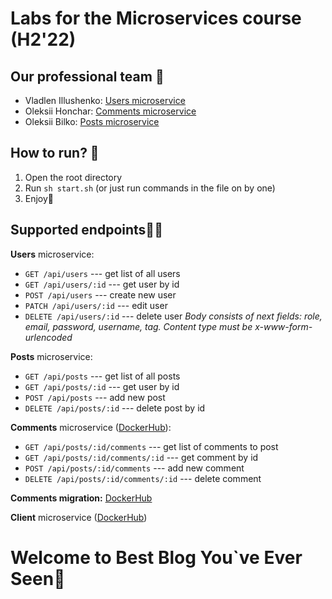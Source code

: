 # Labs for the Microservices course (H2'22)
## Our professional team 🐶
- Vladlen Illushenko: [Users microservice](https://github.com/Ekedani/microservices-labs/tree/master/services/users) 
- Oleksii Honchar: [Comments microservice](https://github.com/Ekedani/microservices-labs/tree/master/services/comments) 
- Oleksii Bilko: [Posts microservice](https://github.com/Ekedani/microservices-labs/tree/master/services/posts) 
## How to run? 🚀

1. Open the root directory
2. Run ```sh start.sh``` (or just run commands in the file on by one)
3. Enjoy🍻

## Supported endpoints🧑‍💻
**Users** microservice:
- `GET /api/users` --- get list of all users
- `GET /api/users/:id` --- get user by id
- `POST /api/users` --- create new user
- `PATCH /api/users/:id` --- edit user
- `DELETE /api/users/:id` --- delete user
*Body consists of next fields: role, email, password, username, tag. Content type must be x-www-form-urlencoded*

**Posts** microservice:
- `GET /api/posts` --- get list of all posts
- `GET /api/posts/:id` --- get user by id
- `POST /api/posts` --- add new post
- `DELETE /api/posts/:id` --- delete post by id

**Comments** microservice ([DockerHub](https://hub.docker.com/r/hxnchar/comments)):
- `GET /api/posts/:id/comments` --- get list of comments to post
- `GET /api/posts/:id/comments/:id` --- get comment by id
- `POST /api/posts/:id/comments` --- add new comment
- `DELETE /api/posts/:id/comments/:id` --- delete comment

**Comments migration:** [DockerHub](https://hub.docker.com/r/hxnchar/comments-migration)

**Client** microservice ([DockerHub](https://hub.docker.com/r/hxnchar/client))

# Welcome to Best Blog You`ve Ever Seen🤡